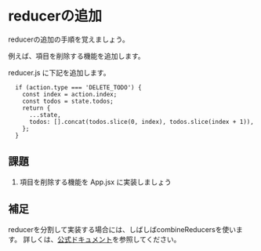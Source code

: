 # reducerの追加

reducerの追加の手順を覚えましょう。

例えば、項目を削除する機能を追加します。

reducer.js に下記を追加します。

```
  if (action.type === 'DELETE_TODO') {
    const index = action.index;
    const todos = state.todos;
    return {
      ...state,
      todos: [].concat(todos.slice(0, index), todos.slice(index + 1)),
    };
  }
```

## 課題

1. 項目を削除する機能を App.jsx に実装しましょう

## 補足

reducerを分割して実装する場合には、しばしばcombineReducersを使います。
詳しくは、[公式ドキュメント](http://redux.js.org/docs/api/combineReducers.html)を参照してください。
